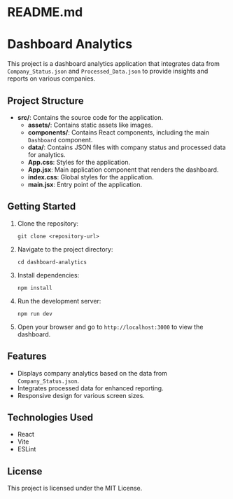 # README.md

# Dashboard Analytics

This project is a dashboard analytics application that integrates data from `Company_Status.json` and `Processed_Data.json` to provide insights and reports on various companies.

## Project Structure

- **src/**: Contains the source code for the application.
  - **assets/**: Contains static assets like images.
  - **components/**: Contains React components, including the main `Dashboard` component.
  - **data/**: Contains JSON files with company status and processed data for analytics.
  - **App.css**: Styles for the application.
  - **App.jsx**: Main application component that renders the dashboard.
  - **index.css**: Global styles for the application.
  - **main.jsx**: Entry point of the application.

## Getting Started

1. Clone the repository:
   ```
   git clone <repository-url>
   ```

2. Navigate to the project directory:
   ```
   cd dashboard-analytics
   ```

3. Install dependencies:
   ```
   npm install
   ```

4. Run the development server:
   ```
   npm run dev
   ```

5. Open your browser and go to `http://localhost:3000` to view the dashboard.

## Features

- Displays company analytics based on the data from `Company_Status.json`.
- Integrates processed data for enhanced reporting.
- Responsive design for various screen sizes.


## Technologies Used

- React
- Vite
- ESLint

## License

This project is licensed under the MIT License.
